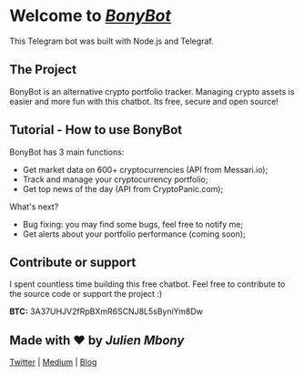 Welcome to [*BonyBot*](https://telegram.me/bony-bot)
=================

This Telegram bot was built with Node.js and Telegraf.

The Project
------------

BonyBot is an alternative crypto portfolio tracker. Managing crypto assets is easier and more fun with this chatbot. Its free, secure and open source! 

Tutorial - How to use BonyBot
---------------------

BonyBot has 3 main functions:

- Get market data on 600+ cryptocurrencies (API from Messari.io);
- Track and manage your cryptocurrency portfolio;
- Get top news of the day (API from CryptoPanic.com);

What's next?
- Bug fixing: you may find some bugs, feel free to notify me;
- Get alerts about your portfolio performance (coming soon);

Contribute or support
-------------------

I spent countless time building this free chatbot. Feel free to contribute to the source code or support the project :)

**BTC:** 3A37UHJV2fRpBXmR6SCNJ8L5sByniYm8Dw


Made with ❤️ by *Julien Mbony*
-------------------

[Twitter](https://twitter.com/julienmbony) | [Medium](https://medium.com/@julien.mbony) | [Blog](http://aleny.net/)
